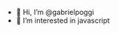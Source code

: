 - 👋 Hi, I’m @gabrielpoggi
- 👀 I’m interested in javascript


<!---
gabrielpoggi/gabrielpoggi is a ✨ special ✨ repository because its `README.md` (this file) appears on your GitHub profile.
You can click the Preview link to take a look at your changes.
--->
